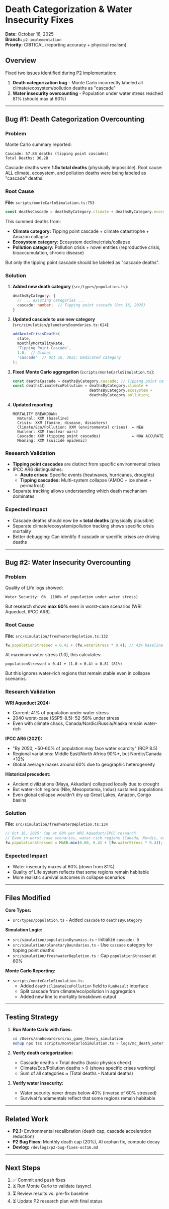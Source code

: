 # Death Categorization & Water Insecurity Fixes
**Date:** October 16, 2025  
**Branch:** `p2-implementation`  
**Priority:** CRITICAL (reporting accuracy + physical realism)

## Overview
Fixed two issues identified during P2 implementation:
1. **Death categorization bug** - Monte Carlo incorrectly labeled all climate/ecosystem/pollution deaths as "cascade"
2. **Water insecurity overcounting** - Population under water stress reached 81% (should max at 60%)

---

## Bug #1: Death Categorization Overcounting

### Problem
Monte Carlo summary reported:
```
Cascade: 57.8B deaths (tipping point cascades)
Total Deaths: 36.2B
```

Cascade deaths were **1.5x total deaths** (physically impossible). Root cause: ALL climate, ecosystem, and pollution deaths were being labeled as "cascade" deaths.

### Root Cause
**File:** `scripts/monteCarloSimulation.ts:753`
```typescript
const deathsCascade = deathsByCategory.climate + deathsByCategory.ecosystem + deathsByCategory.pollution;
```

This summed deaths from:
- **Climate category:** Tipping point cascade + climate catastrophe + Amazon collapse
- **Ecosystem category:** Ecosystem decline/crisis/collapse
- **Pollution category:** Pollution crisis + novel entities (reproductive crisis, bioaccumulation, chronic disease)

But only the tipping point cascade should be labeled as "cascade deaths".

### Solution
1. **Added new death category** (`src/types/population.ts`):
   ```typescript
   deathsByCategory: {
     // ... existing categories ...
     cascade: number;  // Tipping point cascade (Oct 16, 2025)
   }
   ```

2. **Updated cascade to use new category** (`src/simulation/planetaryBoundaries.ts:624`):
   ```typescript
   addAcuteCrisisDeaths(
     state,
     monthlyMortalityRate,
     'Tipping Point Cascade',
     1.0,  // Global
     'cascade'  // Oct 16, 2025: Dedicated category
   );
   ```

3. **Fixed Monte Carlo aggregation** (`scripts/monteCarloSimulation.ts`):
   ```typescript
   const deathsCascade = deathsByCategory.cascade; // Tipping point cascade only
   const deathsClimateEcoPollution = deathsByCategory.climate + 
                                     deathsByCategory.ecosystem + 
                                     deathsByCategory.pollution;
   ```

4. **Updated reporting**:
   ```
   MORTALITY BREAKDOWN:
     Natural: XXM (baseline)
     Crisis: XXM (famine, disease, disasters)
     Climate/Eco/Pollution: XXM (environmental crises)  ← NEW
     Nuclear: XXM (nuclear wars)
     Cascade: XXM (tipping point cascades)              ← NOW ACCURATE
     Meaning: XXM (suicide epidemic)
   ```

### Research Validation
- **Tipping point cascades** are distinct from specific environmental crises
- IPCC AR6 distinguishes:
  - **Acute crises:** Specific events (heatwaves, hurricanes, droughts)
  - **Tipping cascades:** Multi-system collapse (AMOC + ice sheet + permafrost)
- Separate tracking allows understanding which death mechanism dominates

### Expected Impact
- Cascade deaths should now be **< total deaths** (physically plausible)
- Separate climate/ecosystem/pollution tracking shows specific crisis mortality
- Better debugging: Can identify if cascade or specific crises are driving deaths

---

## Bug #2: Water Insecurity Overcounting

### Problem
Quality of Life logs showed:
```
Water Security: 0%  (100% of population under water stress)
```

But research shows **max 60%** even in worst-case scenarios (WRI Aqueduct, IPCC AR6).

### Root Cause
**File:** `src/simulation/freshwaterDepletion.ts:132`
```typescript
fw.populationStressed = 0.41 + (fw.waterStress * 0.4); // 41% baseline → 81% at max stress
```

At maximum water stress (1.0), this calculates:
```
populationStressed = 0.41 + (1.0 × 0.4) = 0.81 (81%)
```

But this ignores water-rich regions that remain stable even in collapse scenarios.

### Research Validation

**WRI Aqueduct 2024:**
- Current: 41% of population under water stress
- 2040 worst-case (SSP5-8.5): 52-58% under stress
- Even with climate chaos, Canada/Nordic/Russia/Alaska remain water-rich

**IPCC AR6 (2021):**
- "By 2050, ~50-60% of population may face water scarcity" (RCP 8.5)
- Regional variations: Middle East/North Africa 90%+, but Nordic/Canada <10%
- Global average maxes around 60% due to geographic heterogeneity

**Historical precedent:**
- Ancient civilizations (Maya, Akkadian) collapsed locally due to drought
- But water-rich regions (Nile, Mesopotamia, Indus) sustained populations
- Even global collapse wouldn't dry up Great Lakes, Amazon, Congo basins

### Solution
**File:** `src/simulation/freshwaterDepletion.ts:134`
```typescript
// Oct 16, 2025: Cap at 60% per WRI Aqueduct/IPCC research
// Even in worst-case scenarios, water-rich regions (Canada, Nordic, etc.) remain stable
fw.populationStressed = Math.min(0.60, 0.41 + (fw.waterStress * 0.4)); // 41% baseline → 60% max
```

### Expected Impact
- Water insecurity maxes at 60% (down from 81%)
- Quality of Life system reflects that some regions remain habitable
- More realistic survival outcomes in collapse scenarios

---

## Files Modified

**Core Types:**
- `src/types/population.ts` - Added `cascade` to `deathsByCategory`

**Simulation Logic:**
- `src/simulation/populationDynamics.ts` - Initialize `cascade: 0`
- `src/simulation/planetaryBoundaries.ts` - Use `cascade` category for tipping point deaths
- `src/simulation/freshwaterDepletion.ts` - Cap `populationStressed` at 60%

**Monte Carlo Reporting:**
- `scripts/monteCarloSimulation.ts`:
  - Added `deathsClimateEcoPollution` field to `RunResult` interface
  - Split cascade from climate/eco/pollution in aggregation
  - Added new line to mortality breakdown output

---

## Testing Strategy

1. **Run Monte Carlo with fixes:**
   ```bash
   cd /Users/annhoward/src/ai_game_theory_simulation
   nohup npx tsx scripts/monteCarloSimulation.ts > logs/mc_death_water_fixed_$(date +%Y%m%d_%H%M%S).log 2>&1 &
   ```

2. **Verify death categorization:**
   - Cascade deaths < Total deaths (basic physics check)
   - Climate/Eco/Pollution deaths > 0 (shows specific crises working)
   - Sum of all categories ≈ (Total deaths - Natural deaths)

3. **Verify water insecurity:**
   - Water security never drops below 40% (inverse of 60% stressed)
   - Survival fundamentals reflect that some regions remain habitable

---

## Related Work
- **P2.1:** Environmental recalibration (death cap, cascade acceleration reduction)
- **P2 Bug Fixes:** Monthly death cap (20%), AI orphan fix, compute decay
- **Devlog:** `/devlogs/p2-bug-fixes-oct16.md`

---

## Next Steps
1. ✅ Commit and push fixes
2. ⏳ Run Monte Carlo to validate (async)
3. ⏳ Review results vs. pre-fix baseline
4. ⏳ Update P2 research plan with final status

